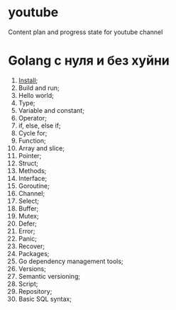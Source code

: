 # youtube
Content plan and progress state for youtube channel

# Golang с нуля и без хуйни

1. [Install](https://github.com/andreyKuzmin-lehamed/youtube/blob/main/install.md#%D0%BA%D0%B0%D0%BA-%D1%83%D1%81%D1%82%D0%B0%D0%BD%D0%BE%D0%B2%D0%B8%D1%82%D1%8C-%D1%8F%D0%B7%D1%8B%D0%BA-go-%D0%BD%D0%B0-%D0%BA%D0%BE%D0%BC%D0%BF%D1%8C%D1%8E%D1%82%D0%B5%D1%80);
2. Build and run;
3. Hello world;
4. Type;
5. Variable and constant;
6. Operator;
7. if, else, else if;
8. Cycle for;
9. Function;
10. Array and slice;
11. Pointer;
12. Struct;
13. Methods;
14. Interface;
15. Goroutine;
16. Channel;
17. Select;
18. Buffer;
19. Mutex;
20. Defer;
21. Error;
22. Panic;
23. Recover;
24. Packages;
25. Go dependency management tools;
27. Versions;
26. Semantic versioning;
28. Script;
29. Repository;
30. Basic SQL syntax;
